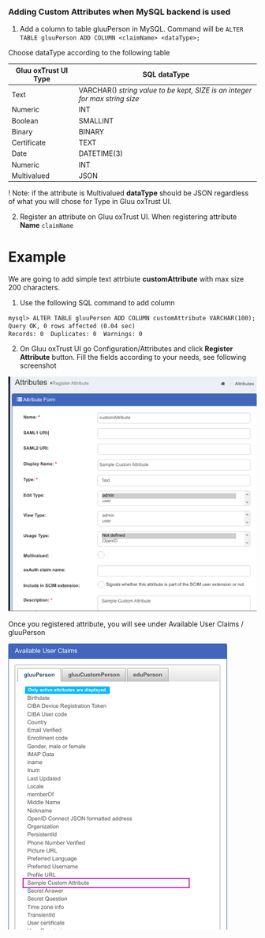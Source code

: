 ### Adding Custom Attributes when MySQL backend is used
1) Add a column to table gluuPerson in MySQL. Command will be
  `ALTER TABLE gluuPerson ADD COLUMN <claimName> <dataType>;`

  Choose dataType according to the following table

  | Gluu oxTrust UI Type | SQL dataType                                                                      |
  | -------------------- | --------------------------------------------------------------------------------- |
  | Text                 | VARCHAR(<SIZE>) *string value to be kept, SIZE is an integer for max string size* |
  | Numeric              | INT                                                                               |
  | Boolean              | SMALLINT                                                                          |
  | Binary               | BINARY                                                                            |
  | Certificate          | TEXT                                                                              |
  | Date                 | DATETIME(3)                                                                       |
  | Numeric              | INT                                                                               |
  | Multivalued          | JSON                                                                              |

  ! Note: if the attribute is Multivalued **dataType** should be JSON regardless of what you will chose for Type in Gluu oxTrust UI.

2) Register an attribute on Gluu oxTrust UI. When registering attribute **Name** `claimName`

# Example
We are going to add simple text attrbiute **customAttribute** with max size 200 characters.

  1) Use the following SQL command to add column
  ```
  mysql> ALTER TABLE gluuPerson ADD COLUMN customAttribute VARCHAR(100);
  Query OK, 0 rows affected (0.04 sec)
  Records: 0  Duplicates: 0  Warnings: 0
  ```

  2) On Gluu oxTrust UI go Configuration/Attributes and click **Register Attribute** button. Fill the fields according to your needs, 
  see following screenshot
  
  ![register attribute](./add_custom_attribute.png)

  Once you registered attribute, you will see under Available User Claims / gluuPerson

  ![available claims](./available_claims.png)
  

